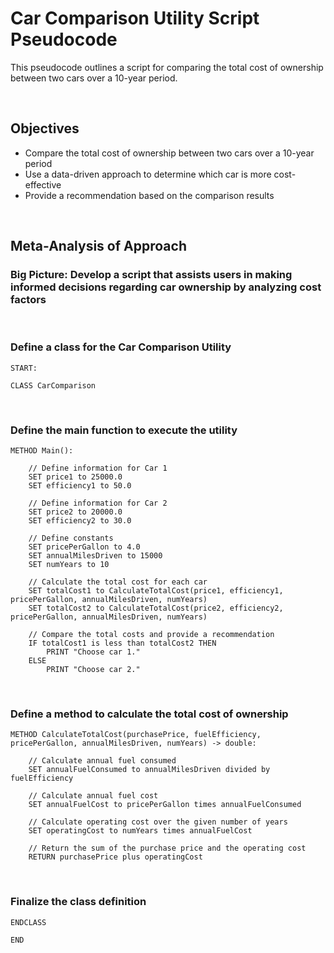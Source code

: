 # Car Comparison Utility Script Pseudocode
This pseudocode outlines a script for comparing the total cost of ownership between two cars over a 10-year period.

<br   />

## Objectives
- Compare the total cost of ownership between two cars over a 10-year period
- Use a data-driven approach to determine which car is more cost-effective
- Provide a recommendation based on the comparison results

<br   />

## Meta-Analysis of Approach

### Big Picture: Develop a script that assists users in making informed decisions regarding car ownership by analyzing cost factors


<br   />

### Define a class for the Car Comparison Utility
```
START:

CLASS CarComparison
```


<br   />

### Define the main function to execute the utility
```
METHOD Main():

    // Define information for Car 1
    SET price1 to 25000.0
    SET efficiency1 to 50.0
    
    // Define information for Car 2
    SET price2 to 20000.0
    SET efficiency2 to 30.0
    
    // Define constants
    SET pricePerGallon to 4.0
    SET annualMilesDriven to 15000
    SET numYears to 10
    
    // Calculate the total cost for each car
    SET totalCost1 to CalculateTotalCost(price1, efficiency1, pricePerGallon, annualMilesDriven, numYears)
    SET totalCost2 to CalculateTotalCost(price2, efficiency2, pricePerGallon, annualMilesDriven, numYears)
    
    // Compare the total costs and provide a recommendation
    IF totalCost1 is less than totalCost2 THEN
        PRINT "Choose car 1."
    ELSE
        PRINT "Choose car 2."
```


<br   />

### Define a method to calculate the total cost of ownership
```
METHOD CalculateTotalCost(purchasePrice, fuelEfficiency, pricePerGallon, annualMilesDriven, numYears) -> double:

    // Calculate annual fuel consumed
    SET annualFuelConsumed to annualMilesDriven divided by fuelEfficiency
    
    // Calculate annual fuel cost
    SET annualFuelCost to pricePerGallon times annualFuelConsumed
    
    // Calculate operating cost over the given number of years
    SET operatingCost to numYears times annualFuelCost
    
    // Return the sum of the purchase price and the operating cost
    RETURN purchasePrice plus operatingCost
```

<br   />

### Finalize the class definition
```
ENDCLASS

END
```